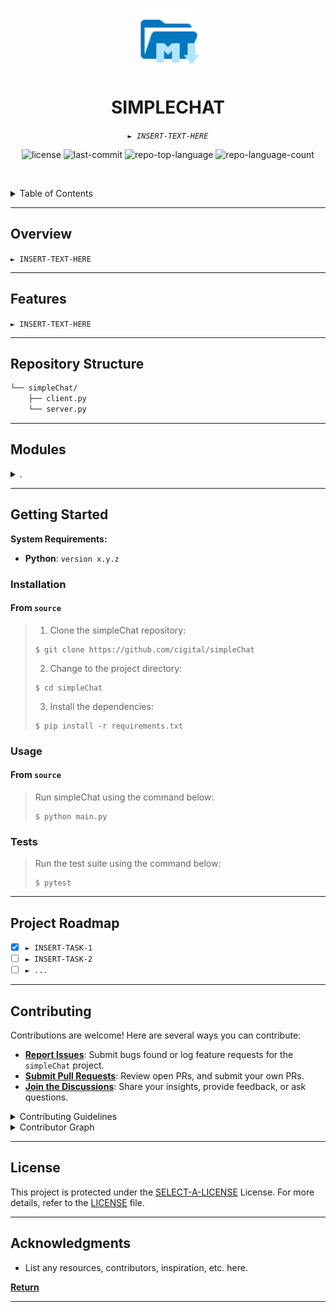 <p align="center">
  <img src="https://raw.githubusercontent.com/PKief/vscode-material-icon-theme/ec559a9f6bfd399b82bb44393651661b08aaf7ba/icons/folder-markdown-open.svg" width="100" alt="project-logo">
</p>
<p align="center">
    <h1 align="center">SIMPLECHAT</h1>
</p>
<p align="center">
    <em><code>► INSERT-TEXT-HERE</code></em>
</p>
<p align="center">
	<img src="https://img.shields.io/github/license/cigital/simpleChat?style=default&logo=opensourceinitiative&logoColor=white&color=0080ff" alt="license">
	<img src="https://img.shields.io/github/last-commit/cigital/simpleChat?style=default&logo=git&logoColor=white&color=0080ff" alt="last-commit">
	<img src="https://img.shields.io/github/languages/top/cigital/simpleChat?style=default&color=0080ff" alt="repo-top-language">
	<img src="https://img.shields.io/github/languages/count/cigital/simpleChat?style=default&color=0080ff" alt="repo-language-count">
<p>
<p align="center">
	<!-- default option, no dependency badges. -->
</p>

<br><!-- TABLE OF CONTENTS -->
<details>
  <summary>Table of Contents</summary><br>

- [ Overview](#-overview)
- [ Features](#-features)
- [ Repository Structure](#-repository-structure)
- [ Modules](#-modules)
- [ Getting Started](#-getting-started)
  - [ Installation](#-installation)
  - [ Usage](#-usage)
  - [ Tests](#-tests)
- [ Project Roadmap](#-project-roadmap)
- [ Contributing](#-contributing)
- [ License](#-license)
- [ Acknowledgments](#-acknowledgments)
</details>
<hr>

##  Overview

<code>► INSERT-TEXT-HERE</code>

---

##  Features

<code>► INSERT-TEXT-HERE</code>

---

##  Repository Structure

```sh
└── simpleChat/
    ├── client.py
    └── server.py
```

---

##  Modules

<details closed><summary>.</summary>

| File                                                                     | Summary                         |
| ---                                                                      | ---                             |
| [client.py](https://github.com/cigital/simpleChat/blob/master/client.py) | <code>► INSERT-TEXT-HERE</code> |
| [server.py](https://github.com/cigital/simpleChat/blob/master/server.py) | <code>► INSERT-TEXT-HERE</code> |

</details>

---

##  Getting Started

**System Requirements:**

* **Python**: `version x.y.z`

###  Installation

<h4>From <code>source</code></h4>

> 1. Clone the simpleChat repository:
>
> ```console
> $ git clone https://github.com/cigital/simpleChat
> ```
>
> 2. Change to the project directory:
> ```console
> $ cd simpleChat
> ```
>
> 3. Install the dependencies:
> ```console
> $ pip install -r requirements.txt
> ```

###  Usage

<h4>From <code>source</code></h4>

> Run simpleChat using the command below:
> ```console
> $ python main.py
> ```

###  Tests

> Run the test suite using the command below:
> ```console
> $ pytest
> ```

---

##  Project Roadmap

- [X] `► INSERT-TASK-1`
- [ ] `► INSERT-TASK-2`
- [ ] `► ...`

---

##  Contributing

Contributions are welcome! Here are several ways you can contribute:

- **[Report Issues](https://github.com/cigital/simpleChat/issues)**: Submit bugs found or log feature requests for the `simpleChat` project.
- **[Submit Pull Requests](https://github.com/cigital/simpleChat/blob/main/CONTRIBUTING.md)**: Review open PRs, and submit your own PRs.
- **[Join the Discussions](https://github.com/cigital/simpleChat/discussions)**: Share your insights, provide feedback, or ask questions.

<details closed>
<summary>Contributing Guidelines</summary>

1. **Fork the Repository**: Start by forking the project repository to your github account.
2. **Clone Locally**: Clone the forked repository to your local machine using a git client.
   ```sh
   git clone https://github.com/cigital/simpleChat
   ```
3. **Create a New Branch**: Always work on a new branch, giving it a descriptive name.
   ```sh
   git checkout -b new-feature-x
   ```
4. **Make Your Changes**: Develop and test your changes locally.
5. **Commit Your Changes**: Commit with a clear message describing your updates.
   ```sh
   git commit -m 'Implemented new feature x.'
   ```
6. **Push to github**: Push the changes to your forked repository.
   ```sh
   git push origin new-feature-x
   ```
7. **Submit a Pull Request**: Create a PR against the original project repository. Clearly describe the changes and their motivations.
8. **Review**: Once your PR is reviewed and approved, it will be merged into the main branch. Congratulations on your contribution!
</details>

<details closed>
<summary>Contributor Graph</summary>
<br>
<p align="center">
   <a href="https://github.com{/cigital/simpleChat/}graphs/contributors">
      <img src="https://contrib.rocks/image?repo=cigital/simpleChat">
   </a>
</p>
</details>

---

##  License

This project is protected under the [SELECT-A-LICENSE](https://choosealicense.com/licenses) License. For more details, refer to the [LICENSE](https://choosealicense.com/licenses/) file.

---

##  Acknowledgments

- List any resources, contributors, inspiration, etc. here.

[**Return**](#-overview)

---
